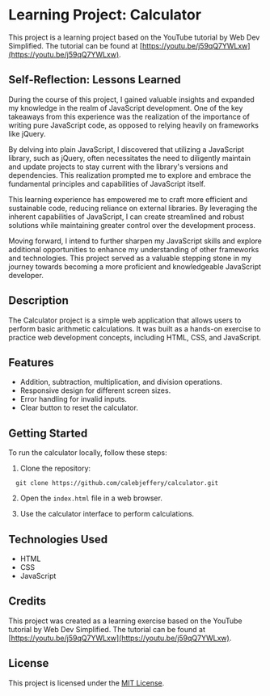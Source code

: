 # Learning Project: Calculator

This project is a learning project based on the YouTube tutorial by Web Dev Simplified. The tutorial can be found at [https://youtu.be/j59qQ7YWLxw](https://youtu.be/j59qQ7YWLxw).

## Self-Reflection: Lessons Learned

During the course of this project, I gained valuable insights and expanded my knowledge in the realm of JavaScript development. One of the key takeaways from this experience was the realization of the importance of writing pure JavaScript code, as opposed to relying heavily on frameworks like jQuery.

By delving into plain JavaScript, I discovered that utilizing a JavaScript library, such as jQuery, often necessitates the need to diligently maintain and update projects to stay current with the library's versions and dependencies. This realization prompted me to explore and embrace the fundamental principles and capabilities of JavaScript itself.

This learning experience has empowered me to craft more efficient and sustainable code, reducing reliance on external libraries. By leveraging the inherent capabilities of JavaScript, I can create streamlined and robust solutions while maintaining greater control over the development process.

Moving forward, I intend to further sharpen my JavaScript skills and explore additional opportunities to enhance my understanding of other frameworks and technologies. This project served as a valuable stepping stone in my journey towards becoming a more proficient and knowledgeable JavaScript developer.

## Description

The Calculator project is a simple web application that allows users to perform basic arithmetic calculations. It was built as a hands-on exercise to practice web development concepts, including HTML, CSS, and JavaScript.

## Features

- Addition, subtraction, multiplication, and division operations.
- Responsive design for different screen sizes.
- Error handling for invalid inputs.
- Clear button to reset the calculator.

## Getting Started

To run the calculator locally, follow these steps:

1. Clone the repository:
```console
  git clone https://github.com/calebjeffery/calculator.git
```
2. Open the `index.html` file in a web browser.

3. Use the calculator interface to perform calculations.

## Technologies Used

- HTML
- CSS
- JavaScript

## Credits

This project was created as a learning exercise based on the YouTube tutorial by Web Dev Simplified. The tutorial can be found at [https://youtu.be/j59qQ7YWLxw](https://youtu.be/j59qQ7YWLxw).

## License

This project is licensed under the [MIT License](LICENSE).
